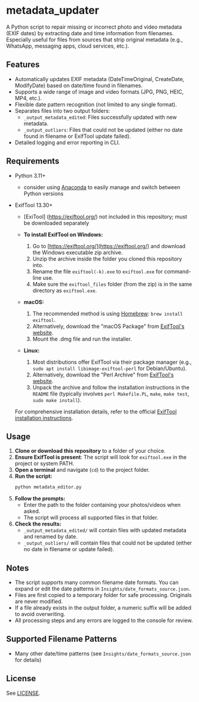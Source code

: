# metadata_updater

A Python script to repair missing or incorrect photo and video metadata (EXIF dates) by extracting date and time information from filenames. Especially useful for files from sources that strip original metadata (e.g., WhatsApp, messaging apps, cloud services, etc.).

## Features
- Automatically updates EXIF metadata (DateTimeOriginal, CreateDate, ModifyDate) based on date/time found in filenames.
- Supports a wide range of image and video formats (JPG, PNG, HEIC, MP4, etc.).
- Flexible date pattern recognition (not limited to any single format).
- Separates files into two output folders:
  - `_output_metadata_edited`: Files successfully updated with new metadata.
  - `_output_outliers`: Files that could not be updated (either no date found in filename or ExifTool update failed).
- Detailed logging and error reporting in CLI.

## Requirements
- Python 3.11+ 
    - consider using [Anaconda](https://anaconda.org/) to easily manage and switch between Python versions
- ExifTool 13.30+
    - [ExiTool] (https://exiftool.org/) not included in this repository; must be downloaded separately

  - **To install ExifTool on Windows:**
    1. Go to [https://exiftool.org/](https://exiftool.org/) and download the Windows executable zip archive.
    2. Unzip the archive inside the folder you cloned this repository into.
    3. Rename the file `exiftool(-k).exe` to `exiftool.exe` for command-line use.
    4. Make sure the `exiftool_files` folder (from the zip) is in the same directory as `exiftool.exe`.

  - **macOS:**
    1. The recommended method is using [Homebrew](https://brew.sh/): `brew install exiftool`.
    2. Alternatively, download the "macOS Package" from [ExifTool's website](https://exiftool.org/).
    3. Mount the .dmg file and run the installer.

  - **Linux:**
    1. Most distributions offer ExifTool via their package manager (e.g., `sudo apt install libimage-exiftool-perl` for Debian/Ubuntu).
    2. Alternatively, download the "Perl Archive" from [ExifTool's website](https://exiftool.org/).
    3. Unpack the archive and follow the installation instructions in the `README` file (typically involves `perl Makefile.PL`, `make`, `make test`, `sudo make install`).

  For comprehensive installation details, refer to the official [ExifTool installation instructions](https://exiftool.org/#install).

## Usage
1. **Clone or download this repository** to a folder of your choice.
2. **Ensure ExifTool is present**: The script will look for `exiftool.exe` in the project or system PATH.
3. **Open a terminal** and navigate (`cd`) to the project folder.
4. **Run the script:**
   ```sh
   python metadata_editor.py
   ```
5. **Follow the prompts:**
   - Enter the path to the folder containing your photos/videos when asked.
   - The script will process all supported files in that folder.
6. **Check the results:**
   - `_output_metadata_edited/` will contain files with updated metadata and renamed by date.
   - `_output_outliers/` will contain files that could not be updated (either no date in filename or update failed).

## Notes
- The script supports many common filename date formats. You can expand or edit the date patterns in `Insights/date_formats_source.json`.
- Files are first copied to a temporary folder for safe processing. Originals are never modified.
- If a file already exists in the output folder, a numeric suffix will be added to avoid overwriting.
- All processing steps and any errors are logged to the console for review.

## Supported Filename Patterns
- Many other date/time patterns (see `Insights/date_formats_source.json` for details)

## License
See [LICENSE](LICENSE).